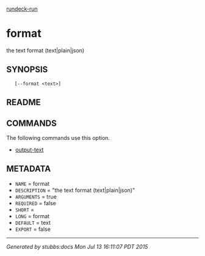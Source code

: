 [rundeck-run](../../index.html)

# format

the text format (text|plain|json)

## SYNOPSIS

       [--format <text>]

## README



## COMMANDS

The following commands use this option.

* [output-text](../../commands/output-text/index.html)

## METADATA

* `NAME` = format
* `DESCRIPTION` = "the text format (text|plain|json)"
* `ARGUMENTS` = true
* `REQUIRED` = false
* `SHORT` = 
* `LONG` = format
* `DEFAULT` = text
* `EXPORT` = false

----

*Generated by stubbs:docs Mon Jul 13 16:11:07 PDT 2015*

